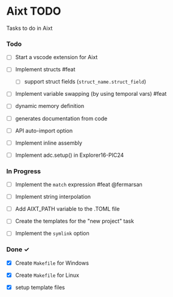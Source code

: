 # Aixt TODO

Tasks to do in Aixt 

### Todo

- [ ] Start a vscode extension for Aixt
- [ ] Implement structs #feat
    - [ ] support struct fields (`struct_name.struct_field`)
- [ ] Implement variable swapping (by using temporal vars) #feat
- [ ] dynamic memory definition
- [ ] generates documentation from code
- [ ] API auto-import option
- [ ] Implement inline assembly
- [ ] Implement adc.setup() in Explorer16-PIC24


### In Progress

- [ ] Implement the `match` expression #feat @fermarsan
- [ ] Implement string interpolation
- [ ] Add AIXT_PATH variable to the .TOML file
- [ ] Create the templates for the "new project" task
- [ ] Implement the `symlink` option
   

### Done ✓

- [x] Create `Makefile` for Windows
- [x] Create `Makefile` for Linux
- [x] setup template files



